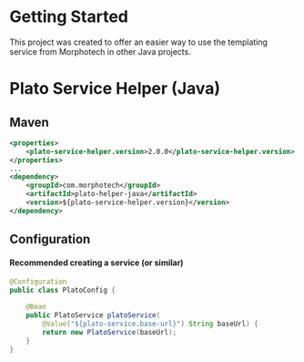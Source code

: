 # Getting Started

This project was created to offer an easier way to use the templating service from Morphotech
 in other Java projects. 


# Plato Service Helper (Java)

## Maven

```xml
<properties>
    <plato-service-helper.version>2.0.0</plato-service-helper.version>
</properties>
...
<dependency>
    <groupId>com.morphotech</groupId>
    <artifactId>plato-helper-java</artifactId>
    <version>${plato-service-helper.version}</version>
</dependency>
```

## Configuration

#### Recommended creating a service (or similar)

```java
@Configuration
public class PlatoConfig {

    @Bean
    public PlatoService platoService(
        @Value("${plato-service.base-url}") String baseUrl) {
        return new PlatoService(baseUrl);
    }
}
```
